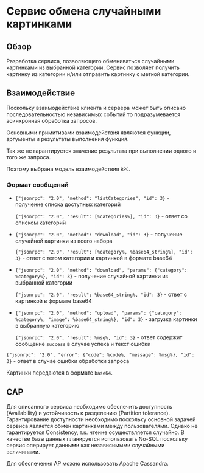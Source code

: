 # Сервис обмена случайными картинками

## Обзор

Разработка сервиса, позволяющего обмениваться случайными картинками из выбранной категории.
Сервис позволяет получить картинку из категории и/или отправить картинку с меткой категории.

## Взаимодействие

Поскольку взаимодействие клиента и сервера может быть описано последовательностью
независимых событий то подразумевается асинхронная обработка запросов.

Основными примитивами взаимодействия являются функции, аргументы и результаты выполнения функция.

Так же не гарантируется значение результата при выполнении одного и того же запроса.

Поэтому выбрана модель взаимодействия `RPC`.

### Формат сообщений

 * `{"jsonrpc": "2.0", "method": "listCategories", "id": 3}` - получение списка доступных категорий
   
   `{"jsonrpc": "2.0", "result": [%categories%], "id": 3}` - ответ со списком категорий
   

 * `{"jsonrpc": "2.0", "method": "download", "id": 3}` - получение случайной картинки из всего набора
   
   `{"jsonrpc": "2.0", "result": [%category%, %base64_string%], "id": 3}` - ответ с тегом категории и картинкой в формате base64
   

 * `{"jsonrpc": "2.0", "method": "download", "params": {"category": %category%}, "id": 3}` - получение случайной картинки из выбранной категории
   
   `{"jsonrpc": "2.0", "result": %base64_string%, "id": 3}` - ответ с картинкой в формате base64
   

 * `{"jsonrpc": "2.0", "method": "upload", "params": {"category": %category%, "image": %base64_string%}, "id": 3}` - загрузка картинки в выбранную категорию
   
   `{"jsonrpc": "2.0", "result": %msg%, "id": 3}` - ответ содержит сообщение `success` в случае успеха и текст ошибки


`{"jsonrpc": "2.0", "error": {"code": %code%, "message": %msg%}, "id": 3}` - ответ в случае ошибки обработки запроса
 
 Картинки передаются в формате `base64`.

## CAP
Для описанного сервиса необходимо обеспечить доступность (Availability) и устойчивость к разделению
(Partition tolerance). Гарантирование доступности необходимо поскольку основной задачей сервиса является
обмен картинками между пользователями. Однако не гарантируется Сonsistency, т.к. чтение осуществляется случайно.
В качестве базы данных планируется использовать No-SQL поскольку сервис оперирует данными как независимыми 
случайными величинами. 

Для обеспечения AP можно использовать Apache Cassandra.
